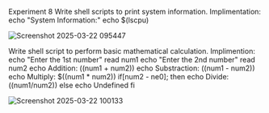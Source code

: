 Experiment 8 Write shell scripts to print system information. Implimentation: echo "System Information:" echo $(lscpu)

![Screenshot 2025-03-22 095447](https://github.com/user-attachments/assets/2922dcfb-231f-4c7d-8b93-faa00d68e115)

Write shell script to perform basic mathematical calculation. Implimention: echo "Enter the 1st number" read num1 echo "Enter the 2nd number" read num2 echo Addition: ((num1 + num2)) echo Substraction: ((num1 - num2)) echo Multiply: $((num1 * num2)) if[num2 - ne0]; then echo Divide: ((num1/num2)) else echo Undefined fi

![Screenshot 2025-03-22 100133](https://github.com/user-attachments/assets/f26bab07-ff8e-40f6-8ffa-87a982da5349)
